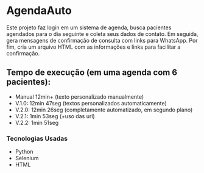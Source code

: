 # AgendaAuto

Este projeto faz login em um sistema de agenda, busca pacientes agendados para o dia seguinte e coleta seus dados de contato. Em seguida, gera mensagens de confirmação de consulta com links para WhatsApp. Por fim, cria um arquivo HTML com as informações e links para facilitar a confirmação.

## Tempo de execução (em uma agenda com 6 pacientes):

- Manual 12min+ (texto personalizado manualmente)
- V.1.0: 12min 47seg (textos personalizados automaticamente)
- V.2.0: 12min 26seg (completamente automatizado, em segundo plano)
- V.2.1: 1min 53seg (+uso das url)
- V.2.2: 1min 51seg 

### Tecnologias Usadas

- Python
- Selenium
- HTML
  
